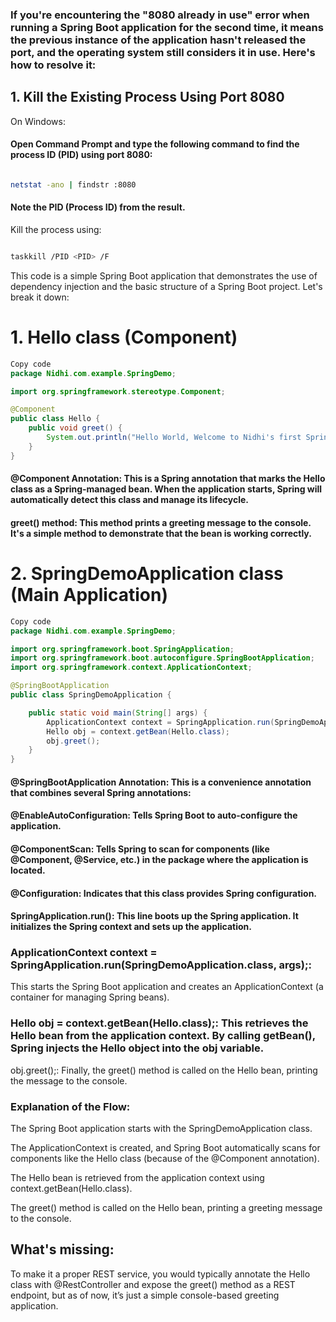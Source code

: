 ### If you're encountering the "8080 already in use" error when running a Spring Boot application for the second time, it means the previous instance of the application hasn't released the port, and the operating system still considers it in use. Here's how to resolve it:

## 1. Kill the Existing Process Using Port 8080
On Windows:

#### Open Command Prompt and type the following command to find the process ID (PID) using port 8080:

```bash

netstat -ano | findstr :8080
```
#### Note the PID (Process ID) from the result.
Kill the process using:
```bash

taskkill /PID <PID> /F
```

This code is a simple Spring Boot application that demonstrates the use of dependency injection and the basic structure of a Spring Boot project. Let's break it down:

# 1. Hello class (Component)
```java
Copy code
package Nidhi.com.example.SpringDemo;

import org.springframework.stereotype.Component;

@Component
public class Hello {
    public void greet() {
        System.out.println("Hello World, Welcome to Nidhi's first Spring project");
    }
}
```
#### @Component Annotation: This is a Spring annotation that marks the Hello class as a Spring-managed bean. When the application starts, Spring will automatically detect this class and manage its lifecycle.

#### greet() method: This method prints a greeting message to the console. It's a simple method to demonstrate that the bean is working correctly.

# 2. SpringDemoApplication class (Main Application)
```java
Copy code
package Nidhi.com.example.SpringDemo;

import org.springframework.boot.SpringApplication;
import org.springframework.boot.autoconfigure.SpringBootApplication;
import org.springframework.context.ApplicationContext;

@SpringBootApplication
public class SpringDemoApplication {

    public static void main(String[] args) {
        ApplicationContext context = SpringApplication.run(SpringDemoApplication.class, args);
        Hello obj = context.getBean(Hello.class);
        obj.greet();
    }
}
```
#### @SpringBootApplication Annotation: This is a convenience annotation that combines several Spring annotations:

#### @EnableAutoConfiguration: Tells Spring Boot to auto-configure the application.

#### @ComponentScan: Tells Spring to scan for components (like @Component, @Service, etc.) in the package where the application is located.

#### @Configuration: Indicates that this class provides Spring configuration.

#### SpringApplication.run(): This line boots up the Spring application. It initializes the Spring context and sets up the application.

### ApplicationContext context = SpringApplication.run(SpringDemoApplication.class, args);: 

This starts the Spring Boot application and creates an ApplicationContext (a container for managing Spring beans).

### Hello obj = context.getBean(Hello.class);: This retrieves the Hello bean from the application context. By calling getBean(), Spring injects the Hello object into the obj variable.

obj.greet();: Finally, the greet() method is called on the Hello bean, printing the message to the console.

### Explanation of the Flow:
The Spring Boot application starts with the SpringDemoApplication class.

The ApplicationContext is created, and Spring Boot automatically scans for components like the Hello class (because of the @Component annotation).

The Hello bean is retrieved from the application context using context.getBean(Hello.class).

The greet() method is called on the Hello bean, printing a greeting message to the console.

## What's missing:

To make it a proper REST service, you would typically annotate the Hello class with @RestController and expose the greet() method as a REST endpoint, but as of now, it’s just a simple console-based greeting application.
